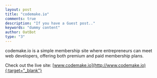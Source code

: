 ```yaml
---
layout: post
title: "codemake.io"
comments: true
description: "If you have a Guest post.."
keywords: "dummy content"
author: OatBot
type: "3"
---
```


codemake.io is a simple membership site where entrepreneurs can meet web developers, offering both premium and paid membership plans.

Check out the live site: [www.codemake.io](http://www.codemake.io){:target="_blank"}
